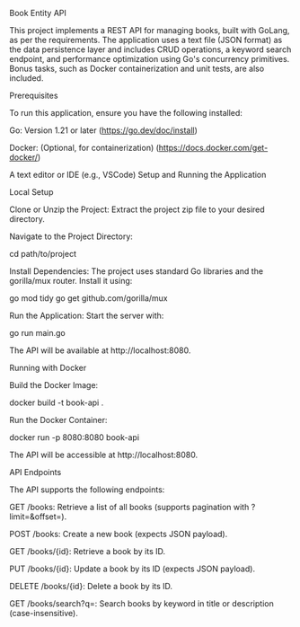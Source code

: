 Book Entity API

This project implements a REST API for managing books, built with GoLang, as per the requirements. The application uses a text file (JSON format) as the data persistence layer and includes CRUD operations, a keyword search endpoint, and performance optimization using Go's concurrency primitives. Bonus tasks, such as Docker containerization and unit tests, are also included.

Prerequisites

To run this application, ensure you have the following installed:





Go: Version 1.21 or later (https://go.dev/doc/install)



Docker: (Optional, for containerization) (https://docs.docker.com/get-docker/)



A text editor or IDE (e.g., VSCode)
Setup and Running the Application

Local Setup





Clone or Unzip the Project: Extract the project zip file to your desired directory.



Navigate to the Project Directory:

cd path/to/project



Install Dependencies: The project uses standard Go libraries and the gorilla/mux router. Install it using:

go mod tidy
go get github.com/gorilla/mux



Run the Application: Start the server with:

go run main.go

The API will be available at http://localhost:8080.

Running with Docker





Build the Docker Image:

docker build -t book-api .



Run the Docker Container:

docker run -p 8080:8080 book-api

The API will be accessible at http://localhost:8080.

API Endpoints

The API supports the following endpoints:





GET /books: Retrieve a list of all books (supports pagination with ?limit=<int>&offset=<int>).



POST /books: Create a new book (expects JSON payload).



GET /books/{id}: Retrieve a book by its ID.



PUT /books/{id}: Update a book by its ID (expects JSON payload).



DELETE /books/{id}: Delete a book by its ID.



GET /books/search?q=: Search books by keyword in title or description (case-insensitive).
